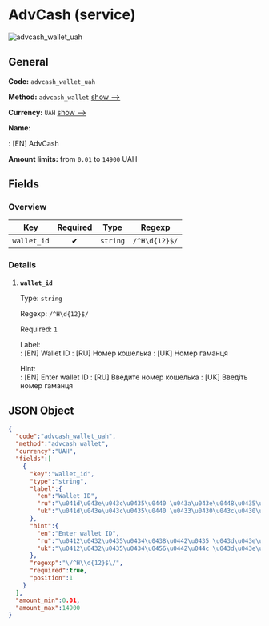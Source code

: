 
# AdvCash (service) 
![advcash_wallet_uah](https://static.openfintech.io/payout_methods/advcash_wallet_uah/logo.svg?w=400&c=v0.59.26#w24)  

## General 
 
**Code:** `advcash_wallet_uah` 
 
**Method:** `advcash_wallet` [show -->](/payout-methods/advcash_wallet/) 
 
**Currency:** `UAH` [show -->](/currencies/UAH/) 
 
**Name:** 
 
:	[EN] AdvCash 
 
**Amount limits:** from `0.01` to `14900` UAH 

## Fields 

### Overview 

|Key|Required|Type|Regexp| 
|:---:|:---:|:---:|:---:| 
|`wallet_id`|✔|`string`|`/^H\d{12}$/`| 
 

### Details 
 
1. **`wallet_id`** 
 
	Type: `string` 
 
	Regexp: `/^H\d{12}$/` 
 
	Required: `1` 
 
	Label:  
	: [EN] Wallet ID 
	: [RU] Номер кошелька 
	: [UK] Номер гаманця 
 
	Hint:  
	: [EN] Enter wallet ID 
	: [RU] Введите номер кошелька 
	: [UK] Введіть номер гаманця 
 

## JSON Object 

```json
{
  "code":"advcash_wallet_uah",
  "method":"advcash_wallet",
  "currency":"UAH",
  "fields":[
    {
      "key":"wallet_id",
      "type":"string",
      "label":{
        "en":"Wallet ID",
        "ru":"\u041d\u043e\u043c\u0435\u0440 \u043a\u043e\u0448\u0435\u043b\u044c\u043a\u0430",
        "uk":"\u041d\u043e\u043c\u0435\u0440 \u0433\u0430\u043c\u0430\u043d\u0446\u044f"
      },
      "hint":{
        "en":"Enter wallet ID",
        "ru":"\u0412\u0432\u0435\u0434\u0438\u0442\u0435 \u043d\u043e\u043c\u0435\u0440 \u043a\u043e\u0448\u0435\u043b\u044c\u043a\u0430",
        "uk":"\u0412\u0432\u0435\u0434\u0456\u0442\u044c \u043d\u043e\u043c\u0435\u0440 \u0433\u0430\u043c\u0430\u043d\u0446\u044f"
      },
      "regexp":"\/^H\\d{12}$\/",
      "required":true,
      "position":1
    }
  ],
  "amount_min":0.01,
  "amount_max":14900
}
```  
